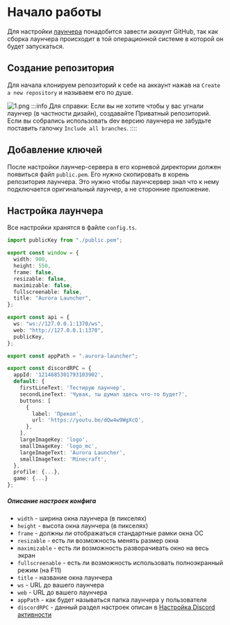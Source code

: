 # Начало работы

Для настройки [лаунчера](https://github.com/AuroraTeam/Launcher) понадобится завести аккаунт GitHub, так как сборка лаунчера происходит в той операционной системе в которой он будет запускаться.

## Создание репозитория

Для начала клонируем репозиторий к себе на аккаунт нажав на `Create a new repository` и называем его по душе.

![1.png](/foto-github/1.webp)
:::info Для справки:
Если вы не хотите чтобы у вас угнали лаунчер (в частности дизайн), создавайте Приватный репозиторий.\
Если вы собрались использовать dev версию лаунчера не забудьте поставить галочку `Include all branches`.
::::

## Добавление ключей

После настройки лаунчер-сервера в его корневой директории должен появиться файл `public.pem`. Его нужно скопировать в корень репозитория лаунчера. Это нужно чтобы лаунчсервер знал что к нему подключается оригинальный лаунчер, а не сторонние приложение.

## Настройка лаунчера

Все настройки хранятся в файле `config.ts`.

```ts
import publicKey from "./public.pem";

export const window = {
  width: 900,
  height: 550,
  frame: false,
  resizable: false,
  maximizable: false,
  fullscreenable: false,
  title: "Aurora Launcher",
};

export const api = {
  ws: "ws://127.0.0.1:1370/ws",
  web: "http://127.0.0.1:1370",
  publicKey,
};

export const appPath = ".aurora-launcher";

export const discordRPC = {
  appId: '1214685301793103902',
  default: {
    firstLineText: 'Тестирую лаунчер',
    secondLineText: 'Чувак, ты думал здесь что-то будет?',
    buttons: [
      {
        label: 'Прекол',
        url: 'https://youtu.be/dQw4w9WgXcQ',
      },
    ],
    largeImageKey: 'logo',
    smallImageKey: 'logo_mc',
    largeImageText: 'Aurora Launcher',
    smallImageText: 'Minecraft',
  },
  profile: {...},
  game: {...}
};
```

##### Описание настроек конфига

- `width` - ширина окна лаунчера (в пикселях)
- `height` - высота окна лаунчера (в пикселях)
- `frame` - должны ли отображаться стандартные рамки окна ОС
- `resizable` - есть ли возможность менять размер окна
- `maximizable` - есть ли возможность разворачивать окно на весь экран
- `fullscreenable` - есть ли возможность использовать полноэкранный режим (на F11)
- `title` - название окна лаунчера
- `ws` - URL до вашего лаунчера
- `web` - URL до вашего лаунчера
- `appPath` - как будет называться папка лаунчера у пользователя
- `discordRPC` - данный раздел настроек описан в [Настройка Discord активности](./discord-rpc.md)
